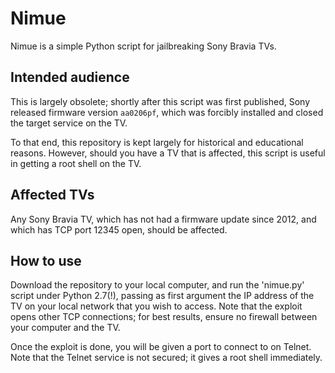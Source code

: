 Nimue
=====

Nimue is a simple Python script for jailbreaking Sony Bravia TVs.

Intended audience
-----------------

This is largely obsolete; shortly after this script was first published, Sony
released firmware version `aa0206pf`, which was forcibly installed and closed
the target service on the TV.

To that end, this repository is kept largely for historical and educational
reasons. However, should you have a TV that is affected, this script is useful
in getting a root shell on the TV.

Affected TVs
------------

Any Sony Bravia TV, which has not had a firmware update since 2012, and which
has TCP port 12345 open, should be affected.

How to use
----------

Download the repository to your local computer, and run the 'nimue.py' script
under Python 2.7(!), passing as first argument the IP address of the TV on your
local network that you wish to access. Note that the exploit opens other TCP
connections; for best results, ensure no firewall between your computer and the
TV.

Once the exploit is done, you will be given a port to connect to on Telnet.
Note that the Telnet service is not secured; it gives a root shell immediately.
